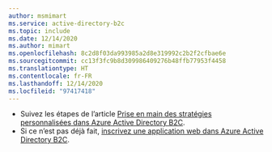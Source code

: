 ```yaml
---
author: msmimart
ms.service: active-directory-b2c
ms.topic: include
ms.date: 12/14/2020
ms.author: mimart
ms.openlocfilehash: 8c2d8f03da993985a2d8e319992c2b2f2cfbae6e
ms.sourcegitcommit: cc13f3fc9b8d309986409276b48ffb77953f4458
ms.translationtype: HT
ms.contentlocale: fr-FR
ms.lasthandoff: 12/14/2020
ms.locfileid: "97417418"
---
```

* Suivez les étapes de l’article [Prise en main des stratégies personnalisées dans Azure Active Directory B2C](../articles/active-directory-b2c/custom-policy-get-started.md).
* Si ce n’est pas déjà fait, [inscrivez une application web dans Azure Active Directory B2C](../articles/active-directory-b2c/tutorial-register-applications.md).

